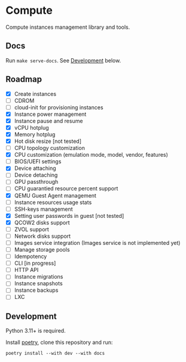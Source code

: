 # Compute

Compute instances management library and tools.

## Docs

Run `make serve-docs`. See [Development](#development) below.

## Roadmap

- [x] Create instances
- [ ] CDROM
- [ ] cloud-init for provisioning instances
- [x] Instance power management
- [x] Instance pause and resume
- [x] vCPU hotplug
- [x] Memory hotplug
- [x] Hot disk resize [not tested]
- [ ] CPU topology customization
- [x] CPU customization (emulation mode, model, vendor, features)
- [ ] BIOS/UEFI settings
- [x] Device attaching
- [ ] Device detaching
- [ ] GPU passthrough
- [ ] CPU guarantied resource percent support
- [x] QEMU Guest Agent management
- [ ] Instance resources usage stats
- [ ] SSH-keys management
- [x] Setting user passwords in guest [not tested]
- [x] QCOW2 disks support
- [ ] ZVOL support
- [ ] Network disks support
- [ ] Images service integration (Images service is not implemented yet)
- [ ] Manage storage pools
- [ ] Idempotency
- [ ] CLI [in progress]
- [ ] HTTP API
- [ ] Instance migrations
- [ ] Instance snapshots
- [ ] Instance backups
- [ ] LXC

## Development

Python 3.11+ is required.

Install [poetry](https://python-poetry.org/), clone this repository and run:

```
poetry install --with dev --with docs
```
